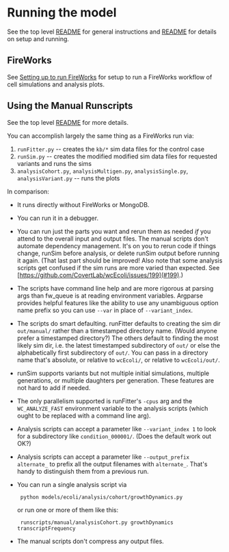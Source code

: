 # Running the model

See the top level [README](../README.md) for general instructions and [README](README.md) for details on setup and running.


## FireWorks

See [Setting up to run FireWorks](wholecell/fireworks/README.md) for setup to run a FireWorks workflow of cell simulations and analysis plots.


## Using the Manual Runscripts

See the top level [README](../README.md) for more details.

You can accomplish largely the same thing as a FireWorks run via:

1. `runFitter.py` -- creates the `kb/*` sim data files for the control case
2. `runSim.py` -- creates the modified modified sim data files for requested variants and runs the sims
3. `analysisCohort.py`, `analysisMultigen.py`, `analysisSingle.py`, `analysisVariant.py` -- runs the plots

In comparison:

* It runs directly without FireWorks or MongoDB.
* You can run it in a debugger.
* You can run just the parts you want and rerun them as needed _if_ you attend to the overall input and output files. The manual scripts don't automate dependency management. It's on you to rerun code if things change, runSim before analysis, or delete runSim output before running it again. (That last part should be improved! Also note that some analysis scripts get confused if the sim runs are more varied than expected. See [https://github.com/CovertLab/wcEcoli/issues/199](#199).)
* The scripts have command line help and are more rigorous at parsing args than fw_queue is at reading environment variables. Argparse provides helpful features like the ability to use any unambiguous option name prefix so you can use `--var` in place of `--variant_index`.
* The scripts do smart defaulting. runFitter defaults to creating the sim dir `out/manual/` rather than a timestamped directory name. (Would anyone prefer a timestamped directory?) The others default to finding the most likely sim dir, i.e. the latest timestamped subdirectory of `out/` or else the alphabetically first subdirectory of `out/`. You can pass in a directory name that's absolute, or relative to `wcEcoli/`, or relative to `wcEcoli/out/`.
* runSim supports variants but not multiple initial simulations, multiple generations, or multiple daughters per generation. These features are not hard to add if needed.
* The only parallelism supported is runFitter's `-cpus` arg and the `WC_ANALYZE_FAST` environment variable to the analysis scripts (which ought to be replaced with a command line arg).
* Analysis scripts can accept a parameter like `--variant_index 1` to look for a subdirectory like `condition_000001/`. (Does the default work out OK?)
* Analysis scripts can accept a parameter like `--output_prefix alternate_` to prefix all the output filenames with `alternate_`. That's handy to distinguish them from a previous run.
* You can run a single analysis script via

       python models/ecoli/analysis/cohort/growthDynamics.py

   or run one or more of them like this:

       runscripts/manual/analysisCohort.py growthDynamics transcriptFrequency
* The manual scripts don't compress any output files.

